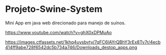 # Projeto-Swine-System
Mini App em java web direcionado para manejo de suínos.

https://www.youtube.com/watch?v=ghX0xDPMuAo

https://images.ctfassets.net/1khq4uysbvty/7qFC6lAYrQBhY3rEx8Tv7r/4ecb414ff9abe728f6542dc5b734a746/Downloads_destop_apps.png
